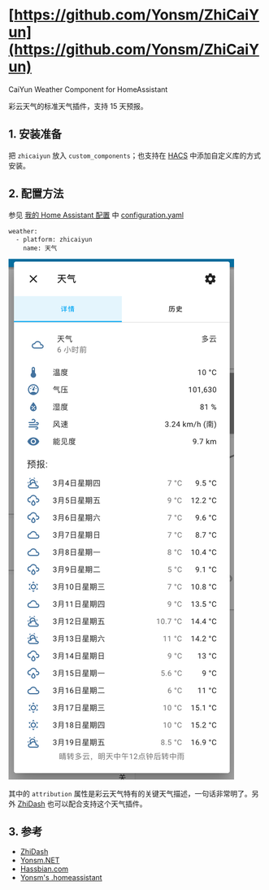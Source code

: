 # [https://github.com/Yonsm/ZhiCaiYun](https://github.com/Yonsm/ZhiCaiYun)

CaiYun Weather Component for HomeAssistant

彩云天气的标准天气插件，支持 15 天预报。

## 1. 安装准备

把 `zhicaiyun` 放入 `custom_components`；也支持在 [HACS](https://hacs.xyz/) 中添加自定义库的方式安装。

## 2. 配置方法

参见 [我的 Home Assistant 配置](https://github.com/Yonsm/.homeassistant) 中 [configuration.yaml](https://github.com/Yonsm/.homeassistant/blob/main/configuration.yaml)

```
weather:
  - platform: zhicaiyun
    name: 天气
```

![PREVIEW](https://github.com/Yonsm/ZhiCaiYun/blob/main/PREVIEW.png)

其中的 `attribution` 属性是彩云天气特有的关键天气描述，一句话非常明了。另外 [ZhiDash](https://github.com/Yonsm/ZhiDash) 也可以配合支持这个天气插件。

## 3. 参考

-   [ZhiDash](https://github.com/Yonsm/ZhiDash)
-   [Yonsm.NET](https://yonsm.github.io/caiyun)
-   [Hassbian.com](https://bbs.hassbian.com/thread-2697-1-1.html)
-   [Yonsm's .homeassistant](https://github.com/Yonsm/.homeassistant)